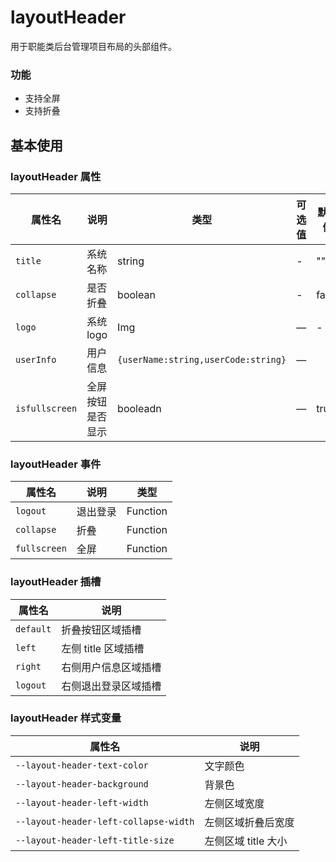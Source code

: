 <!--
 * @Author: weichunpei
 * @Date: 2023-10-20 09:30:23
 * @LastEditors: weichunpei
 * @LastEditTime: 2023-12-12 20:02:56
 * @Description: layoutHeader 组件
-->

# layoutHeader

用于职能类后台管理项目布局的头部组件。

### 功能

- 支持全屏
- 支持折叠

## 基本使用

<demo src="./basic.vue"></demo>

### layoutHeader 属性

| 属性名         | 说明             | 类型                                | 可选值 | 默认值 | 备注 |
| -------------- | ---------------- | ----------------------------------- | ------ | ------ | ---- |
| `title`        | 系统名称         | string                              | -      | ""     |      |
| `collapse`     | 是否折叠         | boolean                             | -      | false  |      |
| `logo`         | 系统 logo        | Img                                 | —      | -      |      |
| `userInfo`     | 用户信息         | `{userName:string,userCode:string}` | —      |        |
| `isfullscreen` | 全屏按钮是否显示 | booleadn                            | —      | true   |

### layoutHeader 事件

| 属性名       | 说明     | 类型     |
| ------------ | -------- | -------- |
| `logout`     | 退出登录 | Function |
| `collapse`   | 折叠     | Function |
| `fullscreen` | 全屏     | Function |

### layoutHeader 插槽

| 属性名    | 说明                 |
| --------- | -------------------- |
| `default` | 折叠按钮区域插槽     |
| `left`    | 左侧 title 区域插槽  |
| `right`   | 右侧用户信息区域插槽 |
| `logout`  | 右侧退出登录区域插槽 |

### layoutHeader 样式变量

| 属性名                                | 说明                |
| ------------------------------------- | ------------------- |
| `--layout-header-text-color`          | 文字颜色            |
| `--layout-header-background`          | 背景色              |
| `--layout-header-left-width`          | 左侧区域宽度        |
| `--layout-header-left-collapse-width` | 左侧区域折叠后宽度  |
| `--layout-header-left-title-size`     | 左侧区域 title 大小 |
